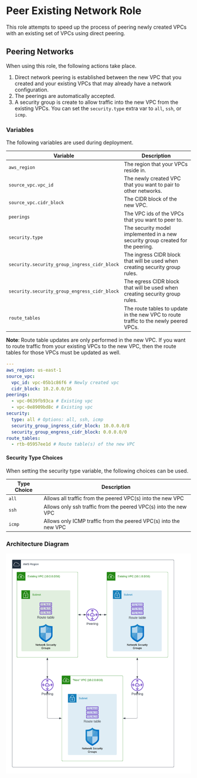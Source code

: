 # Peer Existing Network Role

This role attempts to speed up the process of peering newly created VPCs with an existing set of VPCs using direct peering.

## Peering Networks

When using this role, the following actions take place.

1. Direct network peering is established between the new VPC that you created and your existing VPCs that may already have a network configuration.
2. The peerings are automatically accepted.
3. A security group is create to allow traffic into the new VPC from the existing VPCs. You can set the `security.type` extra var to `all`, `ssh`, or `icmp`.

### Variables

The following variables are used during deployment.

| Variable                                     | Description                                                                          |
|----------------------------------------------|--------------------------------------------------------------------------------------|
| `aws_region`                                 | The region that your VPCs reside in.                                                 |
| `source_vpc.vpc_id`                          | The newly created VPC that you want to pair to other networks.                       |
| `source_vpc.cidr_block`                      | The CIDR block of the new VPC.                                                       |
| `peerings`                                   | The VPC ids of the VPCs that you want to peer to.                                    |
| `security.type`                              | The security model implemented in a new security group created for the peering.      |
| `security.security_group_ingress_cidr_block` | The ingress CIDR block that will be used when creating security group rules.         |
| `security.security_group_engress_cidr_block` | The egress CIDR block that will be used when creating security group rules.          |
| `route_tables`                               | The route tables to update in the new VPC to route traffic to the newly peered VPCs. |

**Note**: Route table updates are only performed in the new VPC.  If you want to route traffic from your existing VPCs to the new VPC, then the route tables for those VPCs must be updated as well.

```yaml
---
aws_region: us-east-1
source_vpc:
  vpc_id: vpc-05b1c86f6 # Newly created vpc
  cidr_block: 10.2.0.0/16
peerings:
  - vpc-0639fb93ca # Existing vpc
  - vpc-0e8909bd8c # Existing vpc
security:
  type: all # Options: all, ssh, icmp
  security_group_ingress_cidr_block: 10.0.0.0/8
  security_group_engress_cidr_block: 0.0.0.0/0
route_tables: 
  - rtb-05957ee1d # Route table(s) of the new VPC
```

#### Security Type Choices

When setting the security type variable, the following choices can be used. 

| Type Choice | Description                                                      |
|-------------|------------------------------------------------------------------|
| `all`       | Allows all traffic from the peered VPC(s) into the new VPC       |
| `ssh`       | Allows only ssh traffic from the peered VPC(s) into the new VPC  |
| `icmp`      | Allows only ICMP traffic from the peered VPC(s) into the new VPC |

### Architecture Diagram

![Deployment Architecture Diagram](./files/peer_network_diagram.png)